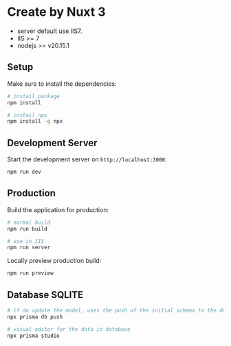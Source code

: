 # Create by Nuxt 3 

* server default use IIS7.
* IIS >= 7
* nodejs >= v20.15.1

## Setup

Make sure to install the dependencies:

```bash
# instail package
npm install

# instail npx
npm install -g npx
```

## Development Server

Start the development server on `http://localhost:3000`:

```bash
npm run dev
```

## Production

Build the application for production:

```bash
# normal build
npm run build

# use in IIS
npm run server
```

Locally preview production build:

```bash
npm run preview
```

## Database SQLITE

```bash
# if do update the model, uses the push of the initial schema to the database
npx prisma db push

# visual editor for the data in database 
npx prisma studio
```
